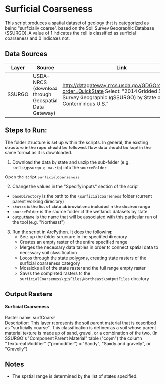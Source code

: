 Surficial Coarseness
====================

This script produces a spatial dataset of geology that is categorized as being "surficially coarse", based on the Soil Survey Geographic Database (SSURGO). A value of 1 indicates the cell is classified as surficial coarseness and 0 indicates not. 


## Data Sources
| Layer   | Source                                                | Link                                                           |
|:-----:  | ------                                                | ----                                                           |
| SSURGO  | USDA-NRCS (download through Geospatial Data Gateway)  | http://datagateway.nrcs.usda.gov/GDGOrder.aspx?order=QuickState    Select: "2014 Gridded Soil Survey Geographic (gSSURGO) by State or Conterminous U.S."|

## Steps to Run:

The folder structure is set up within the scripts. In general, the existing structure in the repo should be followed. Raw data should be kept in the same format as it is downloaded.

1. Download the data by state and unzip the sub-folder (e.g. `soils\gssurgo_g_ma.zip`) into the `sourceFolder`

Open the script `surficialCoarseness`

2. Change the values in the "Specify inputs" section of the script
 - `baseDirectory` is the path to the `\surficialCoarseness` folder (current parent working directory)
 - `states` is the list of state abbreviations included in the desired range
 - `sourceFolder` is the source folder of the wetlands datasets by state
 - `outputName` is the name that will be associated with this particular run of the tool (e.g. "Northeast")

3. Run the script in ArcPython. It does the following:
   - Sets up the folder structure in the specified directory
   - Creates an empty raster of the entire specified range
   - Merges the necessary data tables in order to connect spatial data to necessary soil classification
   - Loops through the state polygons, creating state rasters of the surficial coarseness category
   - Mosaicks all of the state raster and the full range empty raster
   - Saves the completed rasters to the `surficialCoarseness\gisFiles\Northeast\outputFiles` directory


## Output Rasters

#### Surficial Coarseness
Raster name: surfCoarse <br>
Description: This layer represents the soil parent material that is described as "surficially coarse". This classification is defined as a soil whose parent material texture is made up of sand, gravel, or a combination of the two. (In SSURGO's "Component Parent Material" table ("copm") the column "Textureal Modifier" ("pmmodifier") = "Sandy", "Sandy and gravelly", or "Gravelly").


## Notes

- The spatial range is determined by the list of states specified.
